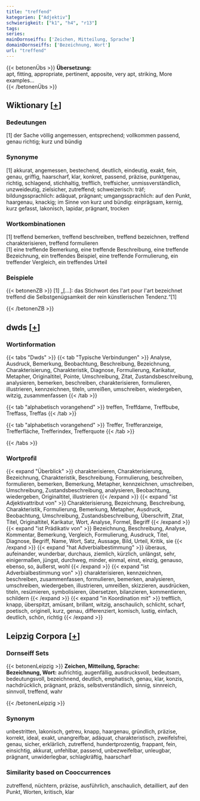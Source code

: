 ```yaml
---
title: "treffend"
kategorien: ["Adjektiv"]
schwierigkeit: ["k1", "h4", "r13"]
tags:
series:
mainDornseiffs: ['Zeichen, Mitteilung, Sprache']
domainDornseiffs: ['Bezeichnung, Wort']
url: "treffend"
---
```


{{< betonenÜbs >}}
**Übersetzung:**  
apt, fitting, appropriate, pertinent, apposite, very apt, striking, More examples...  
{{< /betonenÜbs >}}

## Wiktionary [[+](https://de.wiktionary.org/wiki/treffend)]

### Bedeutungen
[1] der Sache völlig angemessen, entsprechend; vollkommen passend, genau richtig; kurz und bündig  

### Synonyme
[1] akkurat, angemessen, bestechend, deutlich, eindeutig, exakt, fein, genau, griffig, haarscharf, klar, konkret, passend, präzise, punktgenau, richtig, schlagend,  stichhaltig, trefflich, treffsicher, unmissverständlich, unzweideutig, zielsicher, zutreffend; schweizerisch: träf; bildungssprachlich: adäquat, prägnant; umgangssprachlich: auf den Punkt, haargenau, knackig; im Sinne von kurz und bündig:  einprägsam,  kernig,  kurz gefasst,  lakonisch,  lapidar,  prägnant,  trocken  

### Wortkombinationen
[1] treffend bemerken, treffend beschreiben, treffend bezeichnen, treffend charakterisieren, treffend formulieren  
[1] eine treffende Bemerkung, eine treffende Beschreibung,  eine treffende Bezeichnung, ein treffendes Beispiel, eine treffende Formulierung, ein treffender Vergleich, ein treffendes Urteil  

### Beispiele
{{< betonenZB >}}
[1] „[…]: das Stichwort des l'art pour l'art bezeichnet treffend die Selbstgenügsamkeit der rein künstlerischen Tendenz.“[1]  

{{< /betonenZB >}}


## dwds [[+](https://www.dwds.de/wb/treffend)]

### Wortinformation
{{< tabs "Dwds" >}}
{{< tab "Typische Verbindungen" >}}
Analyse, Ausdruck, Bemerkung, Beobachtung, Beschreibung, Bezeichnung, Charakterisierung, Charakteristik, Diagnose, Formulierung, Karikatur, Metapher, Originaltitel, Pointe, Umschreibung, Zitat, Zustandsbeschreibung, analysieren, bemerken, beschreiben, charakterisieren, formulieren, illustrieren, kennzeichnen, titeln, umreißen, umschreiben, wiedergeben, witzig, zusammenfassen
{{< /tab >}}

{{< tab "alphabetisch vorangehend" >}}
treffen, Treffdame, Treffbube, Treffass, Treffas
{{< /tab >}}

{{< tab "alphabetisch vorangehend" >}}
Treffer, Trefferanzeige, Trefferfläche, Trefferindex, Trefferquote
{{< /tab >}}

{{< /tabs >}}

### Wortprofil
{{< expand "Überblick" >}} charakterisieren, Charakterisierung, Bezeichnung, Charakteristik, Beschreibung, Formulierung, beschreiben, formulieren, bemerken, Bemerkung, Metapher, kennzeichnen, umschreiben, Umschreibung, Zustandsbeschreibung, analysieren, Beobachtung, wiedergeben, Originaltitel, illustrieren {{< /expand >}}
{{< expand "ist Adjektivattribut von" >}} Charakterisierung, Bezeichnung, Beschreibung, Charakteristik, Formulierung, Bemerkung, Metapher, Ausdruck, Beobachtung, Umschreibung, Zustandsbeschreibung, Überschrift, Zitat, Titel, Originaltitel, Karikatur, Wort, Analyse, Formel, Begriff {{< /expand >}}
{{< expand "ist Prädikativ von" >}} Bezeichnung, Beschreibung, Analyse, Kommentar, Bemerkung, Vergleich, Formulierung, Ausdruck, Titel, Diagnose, Begriff, Name, Wort, Satz, Aussage, Bild, Urteil, Kritik, sie {{< /expand >}}
{{< expand "hat Adverbialbestimmung" >}} überaus, aufeinander, wunderbar, durchaus, ziemlich, kürzlich, unlängst, sehr, einigermaßen, jüngst, durchweg, minder, einmal, einst, einzig, genauso, ebenso, so, äußerst, wohl {{< /expand >}}
{{< expand "ist Adverbialbestimmung von" >}} charakterisieren, kennzeichnen, beschreiben, zusammenfassen, formulieren, bemerken, analysieren, umschreiben, wiedergeben, illustrieren, umreißen, skizzieren, ausdrücken, titeln, resümieren, symbolisieren, übersetzen, bilanzieren, kommentieren, schildern {{< /expand >}}
{{< expand "in Koordination mit" >}} trefflich, knapp, überspitzt, amüsant, brillant, witzig, anschaulich, schlicht, scharf, poetisch, originell, kurz, genau, differenziert, komisch, lustig, einfach, deutlich, schön, richtig {{< /expand >}}

## Leipzig Corpora [[+](https://corpora.uni-leipzig.de/en/res?word=treffend&corpusId=deu_newscrawl-public_2018)]

### Dornseiff Sets
{{< betonenLeipzig >}}
**Zeichen, Mitteilung, Sprache:**  
**Bezeichnung, Wort:** aufrichtig, augenfällig, ausdrucksvoll, bedeutsam, bedeutungsvoll, bezeichnend, deutlich, emphatisch, genau, klar, konzis, nachdrücklich, prägnant, präzis, selbstverständlich, sinnig, sinnreich, sinnvoll, treffend, wahr  

{{< /betonenLeipzig >}}

### Synonym
unbestritten, lakonisch, getreu, knapp, haargenau, gründlich, präzise, korrekt, ideal, exakt, unangreifbar, adäquat, charakteristisch, zweifelsfrei, genau, sicher, erklärlich, zutreffend, hundertprozentig, frappant, fein, einsichtig, akkurat, unfehlbar, passend, unbezweifelbar, unleugbar, prägnant, unwiderlegbar, schlagkräftig, haarscharf


### Similarity based on Cooccurrences
zutreffend, nüchtern, präzise, ausführlich, anschaulich, detailliert, auf den Punkt, Worten, kritisch, klar

